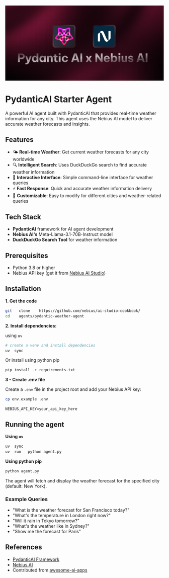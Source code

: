 ![banner](./banner.png)

# PydanticAI Starter Agent

A powerful AI agent built with PydanticAI that provides real-time weather information for any city. This agent uses the Nebius AI model to deliver accurate weather forecasts and insights.

## Features

- 🌤️ **Real-time Weather**: Get current weather forecasts for any city worldwide
- 🔍 **Intelligent Search**: Uses DuckDuckGo search to find accurate weather information
- 🤖 **Interactive Interface**: Simple command-line interface for weather queries
- ⚡ **Fast Response**: Quick and accurate weather information delivery
- 🎯 **Customizable**: Easy to modify for different cities and weather-related queries

## Tech Stack

- **PydanticAI** framework for AI agent development
- **Nebius AI's** Meta-Llama-3.1-70B-Instruct model
- **DuckDuckGo Search Tool** for weather information

## Prerequisites

- Python 3.8 or higher
- Nebius API key (get it from [Nebius AI Studio](https://studio.nebius.ai/))

## Installation

**1. Get the code**

```bash
git   clone    https://github.com/nebius/ai-studio-cookbook/
cd    agents/pydantic-weather-agent
```

**2. Install dependencies:**

using `uv`

```bash
# create a venv and install dependencies
uv  sync
```

Or install using python pip

```bash
pip install -r requirements.txt
```

**3 - Create .env file**

Create a `.env` file in the project root and add your Nebius API key:

```bash
cp env.example .env
```

```
NEBIUS_API_KEY=your_api_key_here
```

## Running the agent 


**Using `uv`**

```bash
uv  sync
uv  run   python agent.py
```

**Using python pip**

```bash
python agent.py
```

The agent will fetch and display the weather forecast for the specified city (default: New York).

### Example Queries

- "What is the weather forecast for San Francisco today?"
- "What's the temperature in London right now?"
- "Will it rain in Tokyo tomorrow?"
- "What's the weather like in Sydney?"
- "Show me the forecast for Paris"


## References

- [PydanticAI Framework](https://ai.pydantic.dev/)
- [Nebius AI](https://studio.nebius.ai/)
- Contributed from [awesome-ai-apps](https://github.com/Arindam200/awesome-ai-apps)
